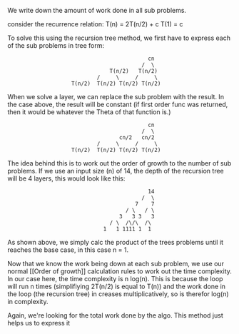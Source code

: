 We write down the amount of work done in all sub problems.

consider the recurrence relation:
T(n) = 2T(n/2) + c
T(1) = c

To solve this using the recursion tree method, we first have to express each of the sub problems in tree form:

												cn
											  /  \
									T(n/2)   T(n/2)
								/     \     /     \
						T(n/2)  T(n/2) T(n/2) T(n/2)
						
When we solve a layer, we can replace the sub problem with the result. In the case above, the result will be constant (if first order func was returned, then it would be whatever the Theta of that function is.)

												cn
											  /  \
								 	   cn/2   cn/2
								/     \     /     \
						T(n/2)  T(n/2) T(n/2) T(n/2)
						
The idea behind this is to work out the order of growth to the number of sub problems. If we use an input size (n) of 14, the depth of the recursion tree will be 4 layers, this would look like this:

												14
											  /  \
											7    7
										 / \   / \
									   3   3 3   3
									/ \  /\/\  /\
								  1   1 1111 1  1
								  
As shown above, we simply calc the product of the trees problems until it reaches the base case, in this case n = 1.

Now that we know the work being down at each sub problem, we use our normal [[Order of growth]] calculation rules to work out the time complexity. In our case here, the time complexity is n log(n). This is because the loop will run n times (simplifiying 2T(n/2) is equal to T(n)) and the work done in the loop (the recursion tree) in creases multiplicatively, so is therefor log(n) in complexity.

Again, we're looking for the total work done by the algo. This method just helps us to express it
